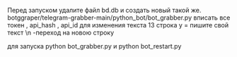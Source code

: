 Перед запуском удалите файл bd.db и создать новый    такой же.
botggraper/telegram-grabber-main/python_bot/bot_grabber.py 
вписать все токен , api_hash , api_id
для изменения текста  13 строка y = пишите свой текст      \n -переход на новою строку 


для запуска python bot_grabber.py
и python bot_restart.py
    
